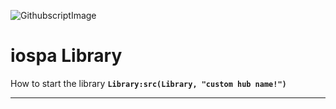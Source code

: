 ![GithubscriptImage](https://user-images.githubusercontent.com/118004367/204738387-00ccf1be-cb86-4c77-8ceb-db53109899e8.png)
# iospa Library
How to start the library
**`Library:src(Library, "custom hub name!")`**
***
